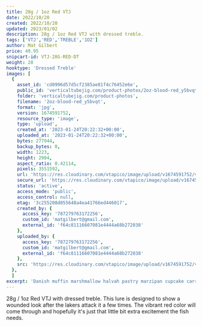 ```yaml
---
title: 28g / 1oz Red VTJ
date: 2022/10/20
created: 2022/10/20
updated: 2023/01/02
description: 28g / 1oz Red VTJ with dressed treble.
tags: ['VTJ','RED','TREBLE','1OZ']
author: Mat Gilbert
price: 49.95
snipcart-id: VTJ-28G-RED-DT
weight: 28
hooktype: 'Dressed Treble'
images: [
  {
    asset_id: 'cd0996d57d5cf2385ae81f4c76452e6e',
    public_id: 'verticaltubejig.com/product-photos/2oz-blood-red_y5bvqt',
    folder: 'verticaltubejig.com/product-photos',
    filename: '2oz-blood-red_y5bvqt',
    format: 'jpg',
    version: 1674591752,
    resource_type: 'image',
    type: 'upload',
    created_at: '2023-01-24T20:22:32+00:00',
    uploaded_at: '2023-01-24T20:22:32+00:00',
    bytes: 277944,
    backup_bytes: 0,
    width: 1223,
    height: 2904,
    aspect_ratio: 0.42114,
    pixels: 3551592,
    url: 'https://res.cloudinary.com/vtapico/image/upload/v1674591752/verticaltubejig.com/product-photos/2oz-blood-red_y5bvqt.jpg',
    secure_url: 'https://res.cloudinary.com/vtapico/image/upload/v1674591752/verticaltubejig.com/product-photos/2oz-blood-red_y5bvqt.jpg',
    status: 'active',
    access_mode: 'public',
    access_control: null,
    etag: '3c255208d055648a4ea41766ed446017',
    created_by: {
      access_key: '787279763172256',
      custom_id: 'matgilbert@gmail.com',
      external_id: 'f64c81116607081e4444a68b272038'
    },
    uploaded_by: {
      access_key: '787279763172256',
      custom_id: 'matgilbert@gmail.com',
      external_id: 'f64c81116607081e4444a68b272038'
    },
    src: 'https://res.cloudinary.com/vtapico/image/upload/v1674591752/verticaltubejig.com/product-photos/2oz-blood-red_y5bvqt.jpg'
  },
  ]
excerpt: 'Danish muffin marshmallow halvah pastry marzipan cupcake carrot cake soufflé. Muffin icing carrot cake chocolate cake bear claw. Wafer gummies tart gummi bears shortbread jelly beans icing croissant.'
---
```


28g / 1oz Red VTJ with dressed treble. This lure is designed to show a wounded look after the lakers attack it a few times. The vibrant red color will come through and hopefully it's just that little bit extra excitement the fish needs.